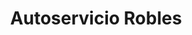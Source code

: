 ---
title: "Autoservicio Robles"
url: /villanueva-del-conde/autoservicio-robles/
shop: comodidad
---